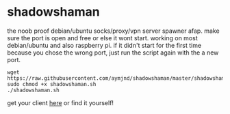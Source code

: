 # shadowshaman
the noob proof debian/ubuntu socks/proxy/vpn server spawner afap. make sure the port is open and free or else it wont start. working on most debian/ubuntu and also raspberry pi. if it didn't start for the first time because you chose the wrong port, just run the script again with the a new port.

```
wget https://raw.githubusercontent.com/aymjnd/shadowshaman/master/shadowshaman.sh
sudo chmod +x shadowshaman.sh
./shadowshaman.sh
```

get your client [here](https://shadowsocks.org/en/download/clients.html) or find it yourself!
